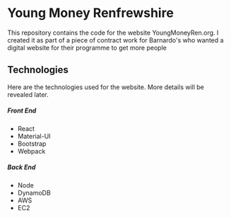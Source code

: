 
# Young Money Renfrewshire

This repository contains the code for the website YoungMoneyRen.org. I created it as part of a piece of contract work for Barnardo's who wanted a digital website for their programme to get more people

## Technologies
Here are the technologies used for the website. More details will be revealed later.

##### Front End
* React
* Material-UI
* Bootstrap
* Webpack

##### Back End
* Node
* DynamoDB
* AWS
* EC2 


